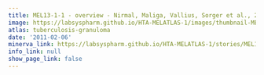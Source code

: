 ```yaml
---
title: MEL13-1-1 - overview - Nirmal, Maliga, Vallius, Sorger et al., 2021
image: https://labsyspharm.github.io/HTA-MELATLAS-1/images/thumbnail-MEL13-1-1-overview.jpg
atlas: tuberculosis-granuloma
date: '2011-02-06'
minerva_link: https://labsyspharm.github.io/HTA-MELATLAS-1/stories/MEL13-1-1-overview.html
info_link: null
show_page_link: false
---
```

